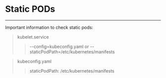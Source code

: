 # Static PODs
---

Important information to check static pods:

> kubelet.service
>> --config=kubeconfig.yaml or --staticPodPath=/etc/kubernetes/manifests



> kubeconfig.yaml
>> staticPodPath: /etc/kubernetes/manifests
